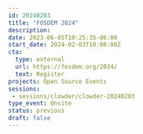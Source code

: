 ```yaml
---
id: 20240203
title: "FOSDEM 2024"
description: 
date: 2023-06-05T10:25:35-06:00
start_date: 2024-02-03T10:00:00Z
cta: 
  type: external
  url: https://fosdem.org/2024/
  text: Register
projects: Open Source Events
sessions:
 - sessions/clowder/clowder-20240203
type_event: Onsite
status: previous
draft: false
---
```


